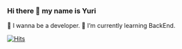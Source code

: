 ### Hi there 👋 my name is Yuri

🌱 I wanna be a developer.
🔭 I’m currently learning BackEnd.

[![Hits](https://hits.seeyoufarm.com/api/count/incr/badge.svg?url=https%3A%2F%2Fgithub.com%2Fgitchoiyuri&count_bg=%23F69B94&title_bg=%23F69B94&icon=&icon_color=%23E7E7E7&title=%E2%AD%90&edge_flat=false)](https://hits.seeyoufarm.com)
<!--
**gitchoiyuri/gitchoiyuri** is a ✨ _special_ ✨ repository because its `README.md` (this file) appears on your GitHub profile.

Here are some ideas to get you started:

- 🔭 I’m currently working on ...
- 🌱 I’m currently learning ...
- 👯 I’m looking to collaborate on ...
- 🤔 I’m looking for help with ...
- 💬 Ask me about ...
- 📫 How to reach me: ...
- 😄 Pronouns: ...
- ⚡ Fun fact: ...
-->
